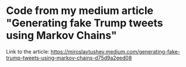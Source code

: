 # Code from my medium article "Generating fake Trump tweets using Markov Chains"
Link to the article: https://miroslavtushev.medium.com/generating-fake-trump-tweets-using-markov-chains-d75d9a2eed08
